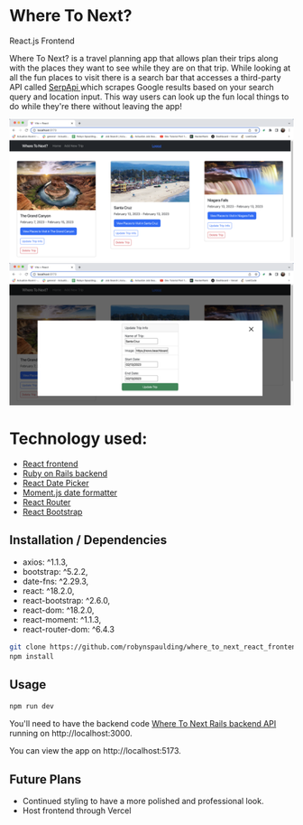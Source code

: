 # Where To Next?
React.js Frontend


Where To Next? is a travel planning app that allows plan their trips along with the places they want to see while they are on that trip. 
While looking at all the fun places to visit there is a search bar that accesses a third-party API called <a href="https://serpapi.com/"> SerpApi </a> which scrapes Google results based on your search query and location input. This way users can look up the fun local things to do while they're there without leaving the app! 

<img src="images/TripsIndex.png"> <img src="images/TripsUpdate.png">

# Technology used:
- <a href="https://github.com/robynspaulding/where_to_next_react_frontend">React frontend</a>
- <a href="https://github.com/robynspaulding/where_to_next_api">Ruby on Rails backend </a>
- <a href="https://www.npmjs.com/package/react-date-picker">React Date Picker</a>
- <a href="momentjs.com"> Moment.js date formatter </a> 
- <a href="https://reactrouter.com/en/main"> React Router </a>
- <a href="https://react-bootstrap.github.io/getting-started/introduction/">React Bootstrap </a>


## Installation / Dependencies

- axios: ^1.1.3,
- bootstrap: ^5.2.2,
- date-fns: ^2.29.3,
- react: ^18.2.0,
- react-bootstrap: ^2.6.0,
- react-dom: ^18.2.0,
- react-moment: ^1.1.3,
- react-router-dom: ^6.4.3

```bash
git clone https://github.com/robynspaulding/where_to_next_react_frontend.git
npm install
```

## Usage

```bash
npm run dev
```

You'll need to have the backend code <a href="https://github.com/robynspaulding/where_to_next_api">Where To Next Rails backend API </a> running on http://localhost:3000.

You can view the app on http://localhost:5173.

## Future Plans 

- Continued styling to have a more polished and professional look. 
- Host frontend through Vercel

